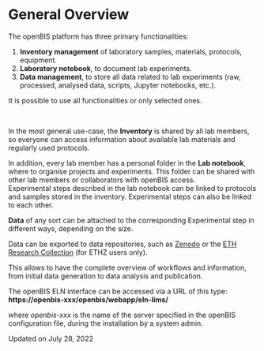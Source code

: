 # General Overview

[](# "Print this article")

  
The openBIS platform has three primary functionalities:  
  

1.  **Inventory management** of laboratory samples, materials,
    protocols, equipment.
2.  **Laboratory notebook**, to document lab experiments.
3.  **Data management**, to store all data related to lab experiments
    (raw, processed, analysed data, scripts, Jupyter notebooks, etc.).

  
It is possible to use all functionalities or only selected ones.

 

In the most general use-case, the **Inventory** is shared by all lab
members, so everyone can access information about available lab
materials and regularly used protocols. 

In addition, every lab member has a personal folder in the **Lab
notebook**, where to organise projects and experiments. This folder can
be shared with other lab members or collaborators with openBIS access.  
Experimental steps described in the lab notebook can be linked to
protocols and samples stored in the inventory. Experimental steps can
also be linked to each other.

**Data** of any sort can be attached to the corresponding Experimental
step in different ways, depending on the size.

Data can be exported to data repositories, such as
[Zenodo](https://zenodo.org/) or the [ETH Research
Collection](https://www.research-collection.ethz.ch/) (for ETHZ users
only).  
  

This allows to have the complete overview of workflows and information,
from initial data generation to data analysis and publication.  
  

The openBIS ELN interface can be accessed via a URL of this type:
**https://openbis-xxx/openbis/webapp/eln-lims/**  
  

where *openbis-xxx* is the name of the server specified in the openBIS
configuration file, during the installation by a system admin.

Updated on July 28, 2022
